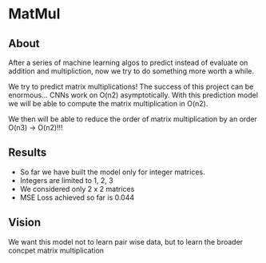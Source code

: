 # MatMul

## About

After a series of machine learning algos to predict instead of evaluate on addition and multipliction, now we try to do something more worth a while.  

We try to predict matrix multiplications! The success of this project can be enormous... CNNs work on O(n2) asymptotically. With this prediction model we will be able to compute the matrix multiplication in O(n2).

We then will be able to reduce the order of matrix multiplication by an order O(n3) -> O(n2)!!!

## Results

- So far we have built the model only for integer matrices.
- Integers are limited to 1, 2, 3
- We considered only 2 x 2 matrices
- MSE Loss achieved so far is 0.044

## Vision

We want this model not to learn pair wise data, but to learn the broader concpet matrix multiplication
